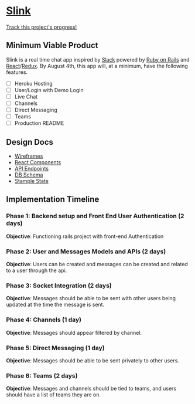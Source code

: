 # [Slink][slink]
[Track this project's progress!][trello]

## Minimum Viable Product
Slink is a real time chat app inspired by [Slack][slack] powered by [Ruby on Rails][ror] and [React][react]/[Redux][redux]. By August 4th, this app will, at a minimum, have the following features.

- [ ] Heroku Hosting
- [ ] User/Login with Demo Login
- [ ] Live Chat
- [ ] Channels
- [ ] Direct Messaging
- [ ] Teams
- [ ] Production README

## Design Docs
- [Wireframes][wireframes]
- [React Components][components]
- [API Endpoints][endpoints]
- [DB Schema][schema]
- [Stample State][state]

## Implementation Timeline
### Phase 1: Backend setup and Front End User Authentication (2 days)
**Objective**: Functioning rails project with front-end Authentication

### Phase 2: User and Messages Models and APIs (2 days)
**Objective**: Users can be created and messages can be created and related to a user through the api.

### Phase 3: Socket Integration (2 days)
**Objective**: Messages should be able to be sent with other users being updated at the time the message is sent.

### Phase 4: Channels (1 day)
**Objective**: Messages should appear filtered by channel.

### Phase 5: Direct Messaging (1 day)
**Objective**: Messages should be able to be sent privately to other users.

### Phase 6: Teams (2 days)
**Objective**: Messages and channels should be tied to teams, and users should have a list of teams they are on.

[slink]: https://slink-chat.herokuapp.com/
[trello]: https://trello.com/invite/b/FZDx2kmG/cb21f57f8484fb9572647d758cd11713/slink
[slack]: https://slack.com
[ror]: http://rubyonrails.org/
[react]: https://facebook.github.io/react/
[redux]: http://redux.js.org/

[wireframes]: docs/wireframes
[components]: docs/component-hierarchy.md
[endpoints]: docs/api-endpoints.md
[schema]: docs/schema.md
[state]: docs/sample-state.md
